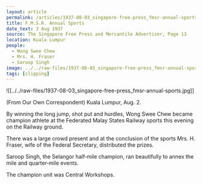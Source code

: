 ```yaml
---
layout: article
permalink: /articles/1937-08-03_singapore-free-press_fmsr-annual-sports/
title: F.M.S.R. Annual Sports
date_text: 3 Aug 1937
source: The Singapore Free Press and Mercantile Advertiser, Page 13
location: Kuala Lumpur
people:
  - Wong Swee Chew
  - Mrs. H. Fraser
  - Saroop Singh
image: ../../raw-files/1937-08-03_singapore-free-press_fmsr-annual-sports.jpg
tags: [clipping]
---
```

![[../../raw-files/1937-08-03_singapore-free-press_fmsr-annual-sports.jpg]]

(From Our Own Correspondent)
Kuala Lumpur, Aug. 2.

By winning the long jump, shot put and hurdles, Wong Swee Chew became champion athlete at the Federated Malay States Railway sports this evening on the Railway ground.

There was a large crowd present and at the conclusion of the sports Mrs. H. Fraser, wife of the Federal Secretary, distributed the prizes.

Saroop Singh, the Selangor half‑mile champion, ran beautifully to annex the mile and quarter‑mile events.

The champion unit was Central Workshops.
